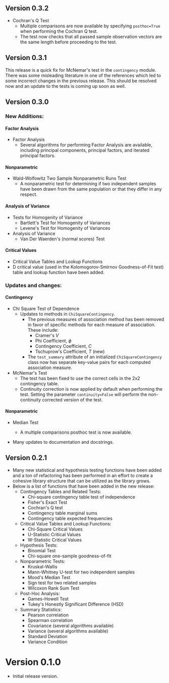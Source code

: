 ## Version 0.3.2

* Cochran's Q Test
  * Multiple comparisons are now available by specifying `posthoc=True` when performing the Cochran Q test. 
  * The test now checks that all passed sample observation vectors are the same length before proceeding to the test.

## Version 0.3.1

This release is a quick fix for McNemar's test in the `contingency` module. There was some misleading literature in one 
of the references which led to some incorrect changes in the previous release. This should be resolved now and an 
update to the tests is coming up soon as well.

## Version 0.3.0

### New Additions:

#### Factor Analysis

* Factor Analysis
    * Several algorithms for performing Factor Analysis are available, including principal components, principal 
      factors, and iterated principal factors.

#### Nonparametric

  * Wald-Wolfowitz Two Sample Nonparametric Runs Test
    * A nonparametric test for determining if two independent samples have been drawn from the same population or 
      that they differ in any respect.

#### Analysis of Variance

  * Tests for Homogenity of Variance
    * Bartlett's Test for Homogenity of Variances
    * Levene's Test for Homogenity of Variances
  * Analysis of Variance 
    * Van Der Waerden's (normal scores) Test
  
#### Critical Values

  * Critical Value Tables and Lookup Functions
  * D critical value (used in the Kolomogorov-Smirnov Goodness-of-Fit test) table and lookup function have been added.
      
### Updates and changes:

#### Contingency

  * Chi Square Test of Dependence
    * Updates to methods in `ChiSquareContingency`.
      - The previous measures of association method has been removed in favor 
        of specific methods for each measure of association. These include:
          * Cramer's $V$
          * Phi Coefficient, $\phi$
          * Contingency Coefficient, $C$
          * Tschuprow's Coefficient, $T$ (new)
      - The `test_summary` attribute of an initialized `ChiSquareContingency` class 
        now has separate key-value pairs for each computed association measure.
  * McNemar's Test 
    * The test has been fixed to use the correct cells in the 2x2 contingency table.
    * Continuity correction is now applied by default when performing the test. Setting the parameter `continuity=False` 
      will perform the non-continuity corrected version of the test.
      
#### Nonparametric

  * Median Test 
    * A multiple comparisons posthoc test is now available.
    
* Many updates to documentation and docstrings.

## Version 0.2.1

* Many new statistical and hypothesis testing functions have been added and a ton of refactoring has been performed
  in an effort to create a cohesive library structure that can be utilized as the library grows.
* Below is a list of functions that have been added in the new release:
    * Contingency Tables and Related Tests:
        * Chi-square contingency table test of independence
        * Fisher's Exact Test
        * Cochran's Q test
        * Contingency table marginal sums
        * Contingency table expected frequencies
    * Critical Value Tables and Lookup Functions:
        * Chi-Square Critical Values
        * U-Statistic Critical Values
        * W-Statistic Critical Values
    * Hypothesis Tests:
        * Binomial Test
        * Chi-square one-sample goodness-of-fit
    * Nonparametric Tests:
        * Kruskal-Wallis
        * Mann-Whitney U-test for two independent samples
        * Mood's Median Test
        * Sign test for two related samples
        * Wilcoxon Rank Sum Test
    * Post-Hoc Analysis:
        * Games-Howell Test
        * Tukey's Honestly Significant Difference (HSD)
    * Summary Statistics:
        * Pearson correlation
        * Spearman correlation
        * Covariance (several algorithms available)
        * Variance (several algorithms available)
        * Standard Deviation
        * Variance Condition

# Version 0.1.0

* Initial release version.